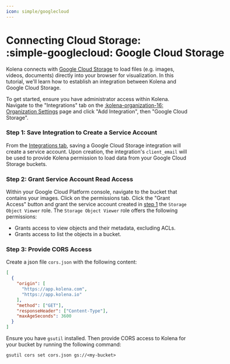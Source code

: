 ```yaml
---
icon: simple/googlecloud
---
```


# Connecting Cloud Storage: <nobr>:simple-googlecloud: Google Cloud Storage</nobr>

Kolena connects with [Google Cloud Storage](https://cloud.google.com/storage) to load files (e.g. images, videos,
documents) directly into your browser for visualization. In this tutorial, we'll learn how to establish an integration
between Kolena and Google Cloud Storage.

To get started, ensure you have administrator access within Kolena.
Navigate to the "Integrations" tab on the
[:kolena-organization-16: Organization Settings](https://app.kolena.com/redirect/organization?tab=integrations)
page and click "Add Integration", then "Google Cloud Storage".

### Step 1: Save Integration to Create a Service Account

From the [Integrations tab](https://app.kolena.com/redirect/organization?tab=integrations), saving a Google Cloud Storage
integration will create a service account.
Upon creation, the integration's `client_email` will be used to provide
Kolena permission to load data from your Google Cloud Storage buckets.

### Step 2: Grant Service Account Read Access

Within your Google Cloud Platform console, navigate to the bucket that contains your images.
Click on the permissions tab.
Click the "Grant Access" button and grant the service account created in
[step 1](#step-1-save-integration-to-create-a-service-account) the `Storage Object Viewer` role.
The `Storage Object Viewer` role offers the following permissions:

- Grants access to view objects and their metadata, excluding ACLs.
- Grants access to list the objects in a bucket.

### Step 3: Provide CORS Access

Create a json file `cors.json` with the following content:

```json
[
  {
    "origin": [
      "https://app.kolena.com",
      "https://app.kolena.io"
    ],
    "method": ["GET"],
    "responseHeader": ["Content-Type"],
    "maxAgeSeconds": 3600
  }
]
```

Ensure you have `gsutil` installed.
Then provide CORS access to Kolena for your bucket by running the following command:

```
gsutil cors set cors.json gs://<my-bucket>
```
